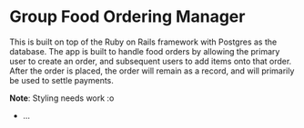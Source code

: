 # Group Food Ordering Manager

This is built on top of the Ruby on Rails framework with Postgres as the database.
The app is built to handle food orders by allowing the primary user to create an order, and subsequent users to add items onto that order. After the order is placed, the order will remain as a record, and will primarily be used to settle payments.

**Note**: Styling needs work :o
* ...

